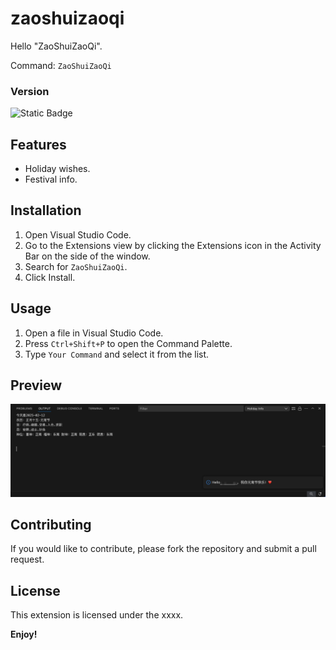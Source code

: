 # zaoshuizaoqi

Hello "ZaoShuiZaoQi". 

Command: `ZaoShuiZaoQi`

### Version

![Static Badge](https://img.shields.io/badge/zaoshuizaoqi-0.0.5-blue?labelColor=orange)

## Features

- Holiday wishes.
- Festival info.

## Installation

1. Open Visual Studio Code.
2. Go to the Extensions view by clicking the Extensions icon in the Activity Bar on the side of the window.
3. Search for `ZaoShuiZaoQi`.
4. Click Install.

## Usage

1. Open a file in Visual Studio Code.
2. Press `Ctrl+Shift+P` to open the Command Palette.
3. Type `Your Command` and select it from the list.

## Preview
<img src="./src/Images/festivalinfo.jpg" />

## Contributing

If you would like to contribute, please fork the repository and submit a pull request.

## License
This extension is licensed under the xxxx.

**Enjoy!**